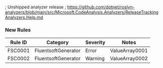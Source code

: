 ﻿; Unshipped analyzer release
; https://github.com/dotnet/roslyn-analyzers/blob/main/src/Microsoft.CodeAnalysis.Analyzers/ReleaseTrackingAnalyzers.Help.md

### New Rules

Rule ID | Category | Severity | Notes
--------|----------|----------|-------
FSC0001 | FluentsoftGenerator | Error   | ValueArray0001
FSC0002 | FluentsoftGenerator | Warning | ValueArray0002